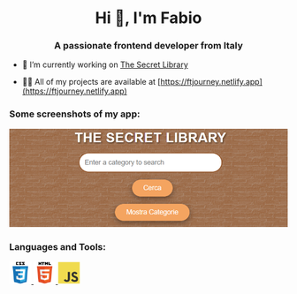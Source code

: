 <h1 align="center">Hi 👋, I'm Fabio</h1>
<h3 align="center">A passionate frontend developer from Italy</h3>

- 🔭 I’m currently working on [The Secret Library](https://secretlibrary.netlify.app/)

- 👨‍💻 All of my projects are available at [https://ftjourney.netlify.app](https://ftjourney.netlify.app)

<h3 align="left">Some screenshots of my app:</h3>
<img class="img-fluid logo" src="img/Library1.png">

<h3 align="left">Languages and Tools:</h3>
<p align="left"> <a href="https://www.w3schools.com/css/" target="_blank" rel="noreferrer"> <img src="https://raw.githubusercontent.com/devicons/devicon/master/icons/css3/css3-original-wordmark.svg" alt="css3" width="40" height="40"/> </a> <a href="https://www.w3.org/html/" target="_blank" rel="noreferrer"> <img src="https://raw.githubusercontent.com/devicons/devicon/master/icons/html5/html5-original-wordmark.svg" alt="html5" width="40" height="40"/> </a> <a href="https://developer.mozilla.org/en-US/docs/Web/JavaScript" target="_blank" rel="noreferrer"> <img src="https://raw.githubusercontent.com/devicons/devicon/master/icons/javascript/javascript-original.svg" alt="javascript" width="40" height="40"/> </a> </p>
